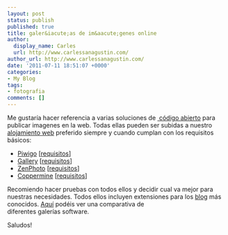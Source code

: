 ```yaml
---
layout: post
status: publish
published: true
title: galer&iacute;as de im&aacute;genes online
author:
  display_name: Carles
  url: http://www.carlessanagustin.com/
author_url: http://www.carlessanagustin.com/
date: '2011-07-11 18:51:07 +0000'
categories:
- My Blog
tags:
- fotografia
comments: []
---
```

<p>Me&nbsp;gustar&iacute;a&nbsp;hacer referencia a varias soluciones de&nbsp;<a title="c&oacute;digo abierto" href="http://es.wikipedia.org/wiki/Software_de_c%C3%B3digo_abierto" target="_blank"> c&oacute;digo abierto</a> para publicar imagenes en la web. Todas ellas pueden ser subidas a nuestro <a title="alojamiento web" href="http://es.wikipedia.org/wiki/Hosting" target="_blank">alojamiento web</a> preferido siempre y cuando cumplan con los requisitos b&aacute;sicos:</p>
<ul>
<li><a title="piwigo" href="http://piwigo.org/" target="_blank">Piwigo</a>&nbsp;[<a title="requisitos" href="http://piwigo.org/basics/requirements" target="_blank">requisitos</a>]</li>
<li><a title="gallery" href="http://gallery.menalto.com/" target="_blank">Gallery</a>&nbsp;[<a title="requisitos" href="http://codex.gallery2.org/Gallery3:Requirements" target="_blank">requisitos</a>]</li>
<li><a title="zenphoto" href="http://www.zenphoto.org/" target="_blank">ZenPhoto</a>&nbsp;[<a title="requisitos" href="http://www.zenphoto.org/news/installation-and-upgrading#3" target="_blank">requisitos</a>]</li>
<li><a title="coppermine" href="http://coppermine-gallery.net/" target="_blank">Coppermine</a> [<a title="requisitos" href="http://coppermine-gallery.net/demo/cpg14x/docs/index.htm#what" target="_blank">requisitos</a>]</li>
</ul>
<p>Recomiendo hacer pruebas con todos ellos y decidir cual va mejor para nuestras necesidades. Todos ellos incluyen extensiones para los <a title="blog" href="http://es.wikipedia.org/wiki/Blog" target="_blank">blog</a> m&aacute;s conocidos. <a title="comparativa" href="http://en.wikipedia.org/wiki/Comparison_of_photo_gallery_software" target="_blank">Aqu&iacute;</a>&nbsp;pod&eacute;is&nbsp;ver una comparativa de diferentes&nbsp;galer&iacute;as&nbsp;software.</p>
<p>Saludos!</p>
